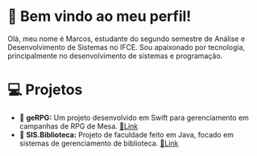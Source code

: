 # 👋 Bem vindo ao meu perfil!
Olá, meu nome é Marcos, estudante do segundo semestre de Análise e Desenvolvimento de Sistemas no IFCE. Sou apaixonado por tecnologia, principalmente no desenvolvimento de sistemas e programação.

# 💻 Projetos
* 📜 **geRPG:** Um projeto desenvolvido em Swift para gerenciamento em campanhas de RPG de Mesa. [📎Link](https://github.com/MVNSouza/geRPG_project)
* 📘 **SIS.Biblioteca:** Projeto de faculdade feito em Java, focado em sistemas de gerenciamento de biblioteca. [📎Link](https://github.com/MVNSouza/SIS.Biblioteca)
